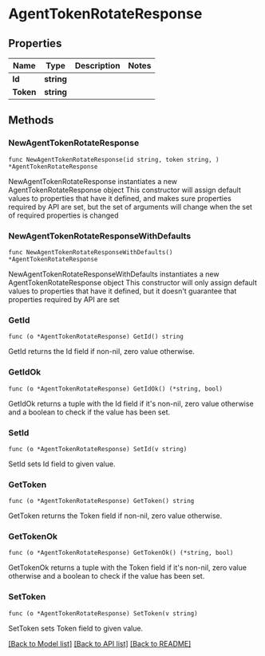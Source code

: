 # AgentTokenRotateResponse

## Properties

Name | Type | Description | Notes
------------ | ------------- | ------------- | -------------
**Id** | **string** |  | 
**Token** | **string** |  | 

## Methods

### NewAgentTokenRotateResponse

`func NewAgentTokenRotateResponse(id string, token string, ) *AgentTokenRotateResponse`

NewAgentTokenRotateResponse instantiates a new AgentTokenRotateResponse object
This constructor will assign default values to properties that have it defined,
and makes sure properties required by API are set, but the set of arguments
will change when the set of required properties is changed

### NewAgentTokenRotateResponseWithDefaults

`func NewAgentTokenRotateResponseWithDefaults() *AgentTokenRotateResponse`

NewAgentTokenRotateResponseWithDefaults instantiates a new AgentTokenRotateResponse object
This constructor will only assign default values to properties that have it defined,
but it doesn't guarantee that properties required by API are set

### GetId

`func (o *AgentTokenRotateResponse) GetId() string`

GetId returns the Id field if non-nil, zero value otherwise.

### GetIdOk

`func (o *AgentTokenRotateResponse) GetIdOk() (*string, bool)`

GetIdOk returns a tuple with the Id field if it's non-nil, zero value otherwise
and a boolean to check if the value has been set.

### SetId

`func (o *AgentTokenRotateResponse) SetId(v string)`

SetId sets Id field to given value.


### GetToken

`func (o *AgentTokenRotateResponse) GetToken() string`

GetToken returns the Token field if non-nil, zero value otherwise.

### GetTokenOk

`func (o *AgentTokenRotateResponse) GetTokenOk() (*string, bool)`

GetTokenOk returns a tuple with the Token field if it's non-nil, zero value otherwise
and a boolean to check if the value has been set.

### SetToken

`func (o *AgentTokenRotateResponse) SetToken(v string)`

SetToken sets Token field to given value.



[[Back to Model list]](../README.md#documentation-for-models) [[Back to API list]](../README.md#documentation-for-api-endpoints) [[Back to README]](../README.md)


